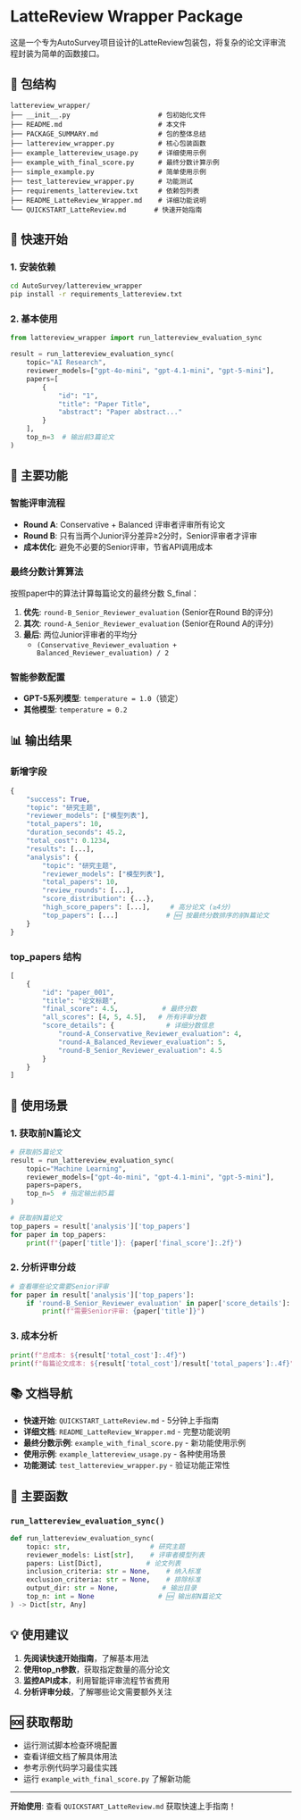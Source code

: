 # LatteReview Wrapper Package

这是一个专为AutoSurvey项目设计的LatteReview包装包，将复杂的论文评审流程封装为简单的函数接口。

## 📁 包结构

```
lattereview_wrapper/
├── __init__.py                      # 包初始化文件
├── README.md                        # 本文件
├── PACKAGE_SUMMARY.md               # 包的整体总结
├── lattereview_wrapper.py           # 核心包装函数
├── example_lattereview_usage.py     # 详细使用示例
├── example_with_final_score.py      # 最终分数计算示例
├── simple_example.py                # 简单使用示例
├── test_lattereview_wrapper.py      # 功能测试
├── requirements_lattereview.txt     # 依赖包列表
├── README_LatteReview_Wrapper.md    # 详细功能说明
└── QUICKSTART_LatteReview.md       # 快速开始指南
```

## 🚀 快速开始

### 1. 安装依赖

```bash
cd AutoSurvey/lattereview_wrapper
pip install -r requirements_lattereview.txt
```

### 2. 基本使用

```python
from lattereview_wrapper import run_lattereview_evaluation_sync

result = run_lattereview_evaluation_sync(
    topic="AI Research",
    reviewer_models=["gpt-4o-mini", "gpt-4.1-mini", "gpt-5-mini"],
    papers=[
        {
            "id": "1",
            "title": "Paper Title",
            "abstract": "Paper abstract..."
        }
    ],
    top_n=3  # 输出前3篇论文
)
```

## 🔧 主要功能

### 智能评审流程
- **Round A**: Conservative + Balanced 评审者评审所有论文
- **Round B**: 只有当两个Junior评分差异≥2分时，Senior评审者才评审
- **成本优化**: 避免不必要的Senior评审，节省API调用成本

### 最终分数计算算法
按照paper中的算法计算每篇论文的最终分数 S_final：

1. **优先**: `round-B_Senior_Reviewer_evaluation` (Senior在Round B的评分)
2. **其次**: `round-A_Senior_Reviewer_evaluation` (Senior在Round A的评分)  
3. **最后**: 两位Junior评审者的平均分
   - `(Conservative_Reviewer_evaluation + Balanced_Reviewer_evaluation) / 2`

### 智能参数配置
- **GPT-5系列模型**: `temperature = 1.0`（锁定）
- **其他模型**: `temperature = 0.2`

## 📊 输出结果

### 新增字段
```python
{
    "success": True,
    "topic": "研究主题",
    "reviewer_models": ["模型列表"],
    "total_papers": 10,
    "duration_seconds": 45.2,
    "total_cost": 0.1234,
    "results": [...],
    "analysis": {
        "topic": "研究主题",
        "reviewer_models": ["模型列表"],
        "total_papers": 10,
        "review_rounds": [...],
        "score_distribution": {...},
        "high_score_papers": [...],     # 高分论文 (≥4分)
        "top_papers": [...]            # 🆕 按最终分数排序的前N篇论文
    }
}
```

### top_papers 结构
```python
[
    {
        "id": "paper_001",
        "title": "论文标题",
        "final_score": 4.5,           # 最终分数
        "all_scores": [4, 5, 4.5],   # 所有评审分数
        "score_details": {             # 详细分数信息
            "round-A_Conservative_Reviewer_evaluation": 4,
            "round-A_Balanced_Reviewer_evaluation": 5,
            "round-B_Senior_Reviewer_evaluation": 4.5
        }
    }
]
```

## 🎯 使用场景

### 1. 获取前N篇论文
```python
# 获取前5篇论文
result = run_lattereview_evaluation_sync(
    topic="Machine Learning",
    reviewer_models=["gpt-4o-mini", "gpt-4.1-mini", "gpt-5-mini"],
    papers=papers,
    top_n=5  # 指定输出前5篇
)

# 获取前N篇论文
top_papers = result['analysis']['top_papers']
for paper in top_papers:
    print(f"{paper['title']}: {paper['final_score']:.2f}")
```

### 2. 分析评审分歧
```python
# 查看哪些论文需要Senior评审
for paper in result['analysis']['top_papers']:
    if 'round-B_Senior_Reviewer_evaluation' in paper['score_details']:
        print(f"需要Senior评审: {paper['title']}")
```

### 3. 成本分析
```python
print(f"总成本: ${result['total_cost']:.4f}")
print(f"每篇论文成本: ${result['total_cost']/result['total_papers']:.4f}")
```

## 📚 文档导航

- **快速开始**: `QUICKSTART_LatteReview.md` - 5分钟上手指南
- **详细文档**: `README_LatteReview_Wrapper.md` - 完整功能说明
- **最终分数示例**: `example_with_final_score.py` - 新功能使用示例
- **使用示例**: `example_lattereview_usage.py` - 各种使用场景
- **功能测试**: `test_lattereview_wrapper.py` - 验证功能正常性

## 🔧 主要函数

### `run_lattereview_evaluation_sync()`
```python
def run_lattereview_evaluation_sync(
    topic: str,                    # 研究主题
    reviewer_models: List[str],    # 评审者模型列表
    papers: List[Dict],           # 论文列表
    inclusion_criteria: str = None,    # 纳入标准
    exclusion_criteria: str = None,    # 排除标准
    output_dir: str = None,           # 输出目录
    top_n: int = None                # 🆕 输出前N篇论文
) -> Dict[str, Any]
```

## 💡 使用建议

1. **先阅读快速开始指南**，了解基本用法
2. **使用top_n参数**，获取指定数量的高分论文
3. **监控API成本**，利用智能评审流程节省费用
4. **分析评审分歧**，了解哪些论文需要额外关注

## 🆘 获取帮助

- 运行测试脚本检查环境配置
- 查看详细文档了解具体用法
- 参考示例代码学习最佳实践
- 运行 `example_with_final_score.py` 了解新功能

---

**开始使用**: 查看 `QUICKSTART_LatteReview.md` 获取快速上手指南！
